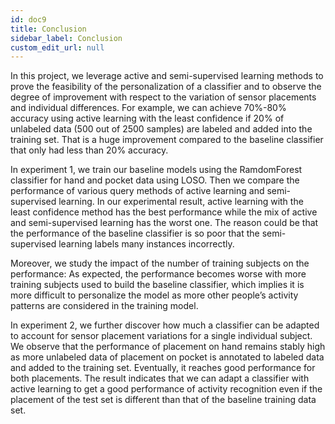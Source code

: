 ```yaml
---
id: doc9
title: Conclusion
sidebar_label: Conclusion 
custom_edit_url: null
---
```


In this project, we leverage active and semi-supervised learning methods to prove the feasibility of the personalization of a classifier and to observe the degree of improvement with respect to the variation of sensor placements and individual differences. For example, we can achieve 70%-80% accuracy using active learning with the least confidence if 20% of unlabeled data (500 out of 2500 samples) are labeled and added into the training set. That is a huge improvement compared to the baseline classifier that only had less than 20% accuracy.

In experiment 1,  we train our baseline models using the RamdomForest classifier for hand and pocket data using LOSO. Then we compare the performance of various query methods of active learning and semi-supervised learning. In our experimental result, active learning with the least confidence method has the best performance while the mix of active and semi-supervised learning has the worst one. The reason could be that the performance of the baseline classifier is so poor that the semi-supervised learning labels many instances incorrectly.

Moreover, we study the impact of the number of training subjects on the performance: As expected, the performance becomes worse with more training subjects used to build the baseline classifier, which implies it is more difficult to personalize the model as more other people’s activity patterns are considered in the training model.

In experiment 2, we further discover how much a classifier can be adapted to account for sensor placement variations for a single individual subject. We observe that the performance of placement on hand remains stably high as more unlabeled data of placement on pocket is annotated to labeled data and added to the training set. Eventually, it reaches good performance for both placements. The result indicates that we can adapt a classifier with active learning to get a good performance of activity recognition even if the placement of the test set is different than that of the baseline training data set.
